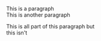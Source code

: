 This is a paragraph  
This is another paragraph  

This is all part of this paragraph but  
this isn't
